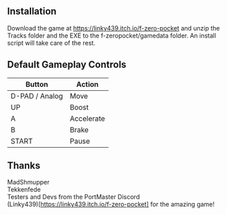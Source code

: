 ## Installation
Download the game at https://linky439.itch.io/f-zero-pocket and unzip the Tracks folder and the EXE to the f-zeropocket/gamedata folder. An install script will take care of the rest.

## Default Gameplay Controls
| Button | Action |
|--|--|
|D-PAD / Analog|Move|
|UP|Boost|
|A|Accelerate|
|B|Brake|
|START|Pause|

## Thanks
MadShmupper  
Tekkenfede  
Testers and Devs from the PortMaster Discord  
(Linky439)[https://linky439.itch.io/f-zero-pocket] for the amazing game!